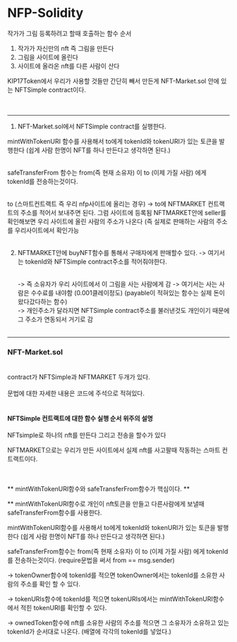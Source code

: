 # NFP-Solidity

작가가 그림 등록하려고 할때 호출하는 함수 순서

  1. 작가가 자신만의 nft 즉 그림을 만든다
  2. 그림을 사이트에 올린다
  3. 사이트에 올라온 nft를 다른 사람이 산다 


  KIP17Token에서 우리가 사용할 것들만 간단히 빼서 만든게 NFT-Market.sol 안에 있는 NFTSimple contract이다.  <br/><br/><br/>
 
---

1. NFT-Market.sol에서 NFTSimple contract를 실행한다.
  
  mintWithTokenURI 함수를 사용해서 to에게 tokenId와 tokenURI가 있는 토큰을 발행한다 
  (쉽게 사람 한명이 NFT를 하나 만든다고 생각하면 된다.)<br/><br/>
  
  
  safeTransferFrom 함수는 from(즉 현재 소유자) 이 to (이제 가질 사람) 에게 tokenId를 전송하는것이다. <br/><br/>
            
            
            
  to (스마트컨트랙트 즉 우리 nfp사이트에 올리는 경우) ->
           to에 NFTMARKET 컨트랙트의 주소를 적어서 보내주면 된다. 그럼 사이트에 등록됨
            NFTMARKET안에 seller를 확인해보면 우리 사이트에 올린 사람의 주소가 나온다 (즉 실제로 판매하는 사람의 주소를 우리사이트에서 확인가능<br/><br/>
            
            
2.  NFTMARKET안에 buyNFT함수를 통해서 구매자에게 판매할수 있다. -> 여기서는 tokenId와 NFTSimple contract주소를 적어줘야한다.<br/><br/>

   
       -> 즉 소유자가 우리 사이트에서 이 그림을 사는 사람에게 감
       -> 여기서는 사는 사람은 수수료를 내야함 (0.001클레이정도) (payable이 적혀있는 함수는 실제 돈이 왔다갔다하는 함수)  
       -> 개인주소가 달라지면 NFTSimple contract주소를 불러낸것도 개인이기 때문에 그 주소가 연동되서 거기로 감 <br/><br/>
   
---

### NFT-Market.sol <br/><br/>

contract가 NFTSimple과 NFTMARKET 두개가 있다. <br/><br/>
문법에 대한 자세한 내용은 코드에 주석으로 적혀있다. <br/><br/>

#### NFTSimple 컨트랙트에 대한 함수 실행 순서 위주의 설명 

NFTsimple로 하나의 nft를 만든다 그리고 전송을 할수가 있다

NFTMARKET으로는 우리가 만든 사이트에서 실제 nft를 사고팔때 작동하는 스마트 컨트랙트이다. <br/><br/><br/>



   ** mintWithTokenURI함수와 safeTransferFrom함수가 핵심이다. **
      
  ** mintWithTokenURI함수로 개인이 nft토큰을 만들고 다른사람에게 보낼때 safeTransferFrom함수를 사용한다. 
      
   mintWithTokenURI함수를 사용해서 to에게 tokenId와 tokenURI가 있는 토큰을 발행한다 (쉽게 사람 한명이 NFT를 하나 만든다고 생각하면 된다.)
     
   safeTransferFrom함수는 from(즉 현재 소유자) 이 to (이제 가질 사람) 에게 tokenId를 전송하는것이다.
          (require문법을 써서 from == msg.sender) 
            
      
  -> tokenOwner함수에 tokenId를 적으면 tokenOwner에서는 tokenId를 소유한 사람의 주소를 확인 할 수 있다. 
      
  -> tokenURIs함수에 tokenId를 적으면 tokenURIs에서는 mintWithTokenURI함수에서 적힌 tokenURI를 확인할 수 있다.
      
  -> ownedToken함수에 nft를 소유한 사람의 주소를 적으면 그 소유자가 소유하고 있는 tokenId가 순서대로 나온다. (배열에 각각의 tokenId를 넣었다.)      












